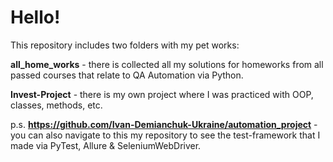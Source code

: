 # Hello!

This repository includes two folders with my pet works:

**all_home_works** - there is collected all my solutions for homeworks from all passed courses that relate to QA Automation via Python.

**Invest-Project** - there is my own project where I was practiced with OOP, classes, methods, etc.

p.s. **https://github.com/Ivan-Demianchuk-Ukraine/automation_project** - you can also navigate to this my repository to see the test-framework that I made via PyTest, Allure & SeleniumWebDriver.
 
